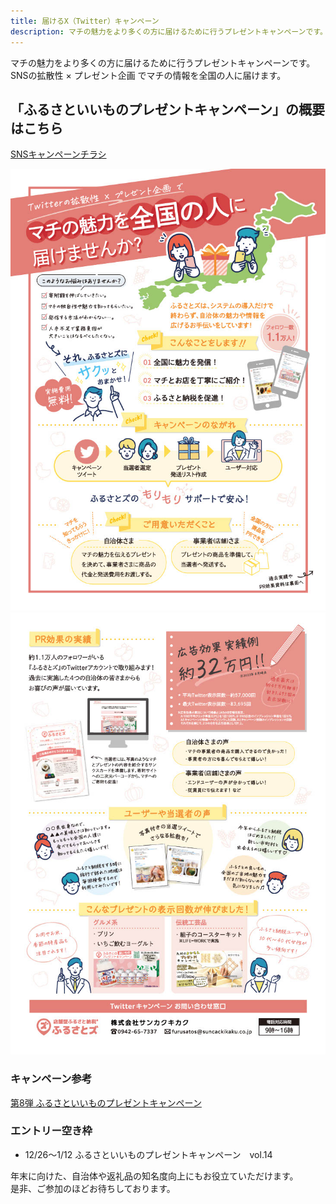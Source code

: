 ```yaml
---
title: 届けるX（Twitter）キャンペーン
description: マチの魅力をより多くの方に届けるために行うプレゼントキャンペーンです。SNSの拡散性×プレゼント企画 でマチの情報を全国の人に届けます。
---
```


マチの魅力をより多くの方に届けるために行うプレゼントキャンペーンです。  
SNSの拡散性 × プレゼント企画 でマチの情報を全国の人に届けます。

## 「ふるさといいものプレゼントキャンペーン」の概要はこちら

[SNSキャンペーンチラシ](../../../assets/pdf/furusatozu_twitter_cp_chirashi_fin.pdf)

![](../../../assets/images/lg_todokeru_01.jpg)
![](../../../assets/images/lg_todokeru_02.jpg)

### キャンペーン参考
[第8弾 ふるさといいものプレゼントキャンペーン](https://campaign.furusatos.com/chikusei3/)

### エントリー空き枠
- 12/26〜1/12	ふるさといいものプレゼントキャンペーン　vol.14

年末に向けた、自治体や返礼品の知名度向上にもお役立ていただけます。  
是非、ご参加のほどお待ちしております。